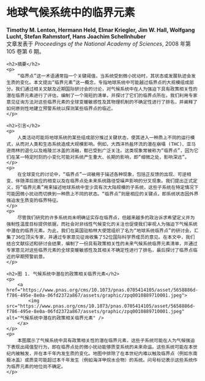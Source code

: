 <!DOCTYPE html>
<html lang="zh-CN">
<head>
    <meta charset="UTF-8">
    <meta name="viewport" content="width=device-width, initial-scale=1.0">
    <title>地球气候系统中的临界元素</title>
</head>
<body>
    <h1>地球气候系统中的临界元素</h1>
    <p><b>Timothy M. Lenton, Hermann Held, Elmar Kriegler, Jim W. Hall, Wolfgang Lucht, Stefan Rahmstorf, Hans Joachim Schellnhuber</b><br>
    文章发表于 <i>Proceedings of the National Academy of Sciences</i>, 2008 年第 105 卷第 6 期。</p>

    <h2>摘要</h2>
    <p>
        “临界点”这一术语通常指一个关键阈值，当系统受到微小扰动时，其状态或发展轨迹会发生质的变化。本文提出“临界元素”这一概念，专指地球系统中可能越过临界点的大规模组成部分。我们通过相关文献及近期国际研讨会的讨论，对气候系统中在人为强迫下具有政策相关性的潜在临界元素进行了评估，编制了一个简短的清单，并探讨了它们的临界点所在。我们利用专家意见征询方法对这些临界元素的全球变暖敏感性及其物理机制的不确定性进行了排名，并阐释了如何原则性地建立预警系统以探测某些临界点的临近。
    </p>

    <h2>引言</h2>
    <p>
        人类活动可能将地球系统的某些组成部分推过关键状态，使其进入一种质上不同的运行模式，从而对人类和生态系统造成大规模影响。例如，大西洋热盐环流的潜在崩塌 (THC)、亚马逊雨林的退化以及格陵兰冰盖的消融，都已受到广泛关注。这类现象常被称为“临界点”，因为它们在某一特定时刻的小变化可能对系统产生重大、长期的影响，即“细微之处，影响深远”。
    </p>
    <p>
        在全球变化的讨论中，“临界点”一词被用于描述各种现象，包括正反馈的出现、可逆相变、伴随滞后效应的相变以及在临界点处未来系统路径受噪声影响的分叉现象。我们提出正式定义，将“临界元素”用来描述地球系统中至少具有次大陆规模的子系统，这些子系统在特定情况下可能因微小扰动而切换到一种质上不同的状态。“临界点”则是相应的关键点，即系统状态因外界强迫发生质变的临界特征。
    </p>
    <p>
        尽管我们研究的许多系统尚未明确证实存在临界点，但越来越多的政治诉求希望定义并为强制性温度目标提供依据，而社会对非线性气候变化的关注也促使我们审视人为强迫下气候系统中潜在的临界元素。为此，我们在英国驻柏林大使馆组织了名为“地球系统临界点”的研讨会，汇集了36位顶尖专家，并通过专家意见征询收集了52位国际科学界成员的意见。在本文中，我们结合文献综述和研讨会结果，编制了一份具有政策相关性的未来气候系统临界元素清单，并通过专家意见对这些临界元素的全球变暖敏感性及其相关不确定性进行了排名，最后探讨了临界点临近的早期预警前景。
    </p>

    <h2>图 1. 气候系统中潜在的政策相关临界元素</h2>
    <p>
        <a href="https://www.pnas.org/cms/10.1073/pnas.0705414105/asset/5658886d-f786-495e-8e0a-06fd2372a867/assets/graphic/zpq0010889710001.jpeg">
            <img src="https://www.pnas.org/cms/10.1073/pnas.0705414105/asset/5658886d-f786-495e-8e0a-06fd2372a867/assets/graphic/zpq0010889710001.jpeg" alt="气候系统中潜在的政策相关临界元素" />
        </a>
    </p>
    <p>
        本图展示了气候系统中具有政策相关性的潜在临界元素，这些子系统可能在人为气候强迫下表现出阈值型行为，即在临界点处的微小扰动能够质变系统的未来命运。这些系统可能在本世纪内被触发，并在本千年内发生质的变化。地图中排除了在本世纪内难以触及临界点（例如东南极冰盖）或质变可能超过本千年发生（例如海洋甲烷水合物）的系统。问号标记表示这些系统作为临界元素的地位尚不确定。
    </p>
</body>
</html>
